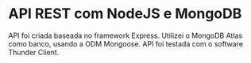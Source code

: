 # API REST com NodeJS e MongoDB
API foi criada baseada no framework Express. Utilizei o MongoDB Atlas como banco, usando a ODM Mongoose. 
API foi testada com o software Thunder Client.
